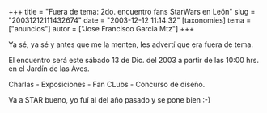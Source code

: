 +++
title = "Fuera de tema: 2do. encuentro fans StarWars en León"
slug = "20031212111432674"
date = "2003-12-12 11:14:32"
[taxonomies]
tema = ["anuncios"]
autor = ["Jose Francisco Garcia Mtz"]
+++

Ya sé, ya sé y antes que me la menten, les advertí que era fuera de
tema.

El encuentro será este sábado 13 de Dic. del 2003 a partir de las 10:00
hrs. en el Jardín de las Aves.

Charlas - Exposiciones - Fan CLubs - Concurso de diseño.

Va a STAR bueno, yo fuí al del año pasado y se pone bien :-)


